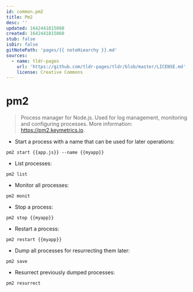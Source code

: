 ```yaml
---
id: common.pm2
title: Pm2
desc: ''
updated: 1642441815060
created: 1642441815060
stub: false
isDir: false
gitNotePath: 'pages/{{ noteHiearchy }}.md'
sources:
  - name: tldr-pages
    url: 'https://github.com/tldr-pages/tldr/blob/master/LICENSE.md'
    license: Creative Commons
---
```

# pm2

> Process manager for Node.js.
> Used for log management, monitoring and configuring processes.
> More information: <https://pm2.keymetrics.io>.

- Start a process with a name that can be used for later operations:

`pm2 start {{app.js}} --name {{myapp}}`

- List processes:

`pm2 list`

- Monitor all processes:

`pm2 monit`

- Stop a process:

`pm2 stop {{myapp}}`

- Restart a process:

`pm2 restart {{myapp}}`

- Dump all processes for resurrecting them later:

`pm2 save`

- Resurrect previously dumped processes:

`pm2 resurrect`

